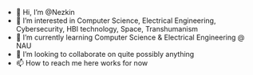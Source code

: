 - 👋 Hi, I’m @Nezkin
- 👀 I’m interested in Computer Science, Electrical Engineering, Cybersecurity, HBI technology, Space, Transhumanism
- 🌱 I’m currently learning Computer Science & Electrical Engineering @ NAU 
- 💞️ I’m looking to collaborate on quite possibly anything
- 📫 How to reach me here works for now

<!---
Nezkin/Nezkin is a ✨ special ✨ repository because its `README.md` (this file) appears on your GitHub profile.
You can click the Preview link to take a look at your changes.
--->
